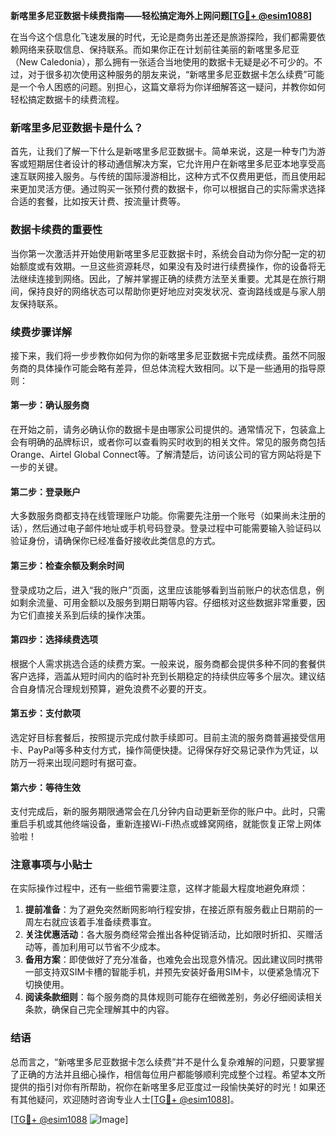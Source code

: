 **新喀里多尼亚数据卡续费指南——轻松搞定海外上网问题[[TG💪+ @esim1088](https://t.me/s/esim1088)]**

在当今这个信息化飞速发展的时代，无论是商务出差还是旅游探险，我们都需要依赖网络来获取信息、保持联系。而如果你正在计划前往美丽的新喀里多尼亚（New Caledonia），那么拥有一张适合当地使用的数据卡无疑是必不可少的。不过，对于很多初次使用这种服务的朋友来说，“新喀里多尼亚数据卡怎么续费”可能是一个令人困惑的问题。别担心，这篇文章将为你详细解答这一疑问，并教你如何轻松搞定数据卡的续费流程。

### 新喀里多尼亚数据卡是什么？

首先，让我们了解一下什么是新喀里多尼亚数据卡。简单来说，这是一种专门为游客或短期居住者设计的移动通信解决方案，它允许用户在新喀里多尼亚本地享受高速互联网接入服务。与传统的国际漫游相比，这种方式不仅费用更低，而且使用起来更加灵活方便。通过购买一张预付费的数据卡，你可以根据自己的实际需求选择合适的套餐，比如按天计费、按流量计费等。

### 数据卡续费的重要性

当你第一次激活并开始使用新喀里多尼亚数据卡时，系统会自动为你分配一定的初始额度或有效期。一旦这些资源耗尽，如果没有及时进行续费操作，你的设备将无法继续连接到网络。因此，了解并掌握正确的续费方法至关重要。尤其是在旅行期间，保持良好的网络状态可以帮助你更好地应对突发状况、查询路线或是与家人朋友保持联系。

### 续费步骤详解

接下来，我们将一步步教你如何为你的新喀里多尼亚数据卡完成续费。虽然不同服务商的具体操作可能会略有差异，但总体流程大致相同。以下是一些通用的指导原则：

#### 第一步：确认服务商
在开始之前，请务必确认你的数据卡是由哪家公司提供的。通常情况下，包装盒上会有明确的品牌标识，或者你可以查看购买时收到的相关文件。常见的服务商包括Orange、Airtel Global Connect等。了解清楚后，访问该公司的官方网站将是下一步的关键。

#### 第二步：登录账户
大多数服务商都支持在线管理账户功能。你需要先注册一个账号（如果尚未注册的话），然后通过电子邮件地址或手机号码登录。登录过程中可能需要输入验证码以验证身份，请确保你已经准备好接收此类信息的方式。

#### 第三步：检查余额及剩余时间
登录成功之后，进入“我的账户”页面，这里应该能够看到当前账户的状态信息，例如剩余流量、可用金额以及服务到期日期等内容。仔细核对这些数据非常重要，因为它们直接关系到后续的操作决策。

#### 第四步：选择续费选项
根据个人需求挑选合适的续费方案。一般来说，服务商都会提供多种不同的套餐供客户选择，涵盖从短时间内的临时补充到长期稳定的持续供应等多个层次。建议结合自身情况合理规划预算，避免浪费不必要的开支。

#### 第五步：支付款项
选定好目标套餐后，按照提示完成付款手续即可。目前主流的服务商普遍接受信用卡、PayPal等多种支付方式，操作简便快捷。记得保存好交易记录作为凭证，以防万一将来出现问题时有据可查。

#### 第六步：等待生效
支付完成后，新的服务期限通常会在几分钟内自动更新至你的账户中。此时，只需重启手机或其他终端设备，重新连接Wi-Fi热点或蜂窝网络，就能恢复正常上网体验啦！

### 注意事项与小贴士

在实际操作过程中，还有一些细节需要注意，这样才能最大程度地避免麻烦：

1. **提前准备**：为了避免突然断网影响行程安排，在接近原有服务截止日期前的一周左右就应该着手准备续费事宜。
2. **关注优惠活动**：各大服务商经常会推出各种促销活动，比如限时折扣、买赠活动等，善加利用可以节省不少成本。
3. **备用方案**：即使做好了充分准备，也难免会出现意外情况。因此建议同时携带一部支持双SIM卡槽的智能手机，并预先安装好备用SIM卡，以便紧急情况下切换使用。
4. **阅读条款细则**：每个服务商的具体规则可能存在细微差别，务必仔细阅读相关条款，确保自己完全理解其中的内容。

### 结语

总而言之，“新喀里多尼亚数据卡怎么续费”并不是什么复杂难解的问题，只要掌握了正确的方法并且细心操作，相信每位用户都能够顺利完成整个过程。希望本文所提供的指引对你有所帮助，祝你在新喀里多尼亚度过一段愉快美好的时光！如果还有其他疑问，欢迎随时咨询专业人士[[TG💪+ @esim1088](https://t.me/s/esim1088)]。

[[TG💪+ @esim1088](https://t.me/s/esim1088) ![Image](https://i.postimg.cc/4NQfJmqS/Snipaste-2025-05-13-00-14-12.png)]